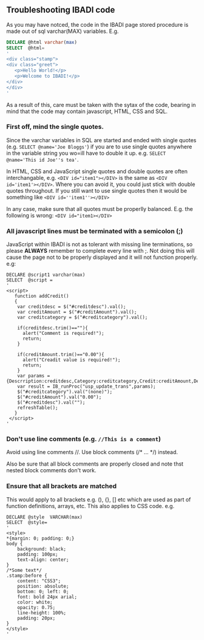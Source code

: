 ## Troubleshooting IBADI code
As you may have notced, the code in the IBADI page stored procedure is made out of sql varchar(MAX) variables. E.g.

```SQL
DECLARE @html varchar(max)  
SELECT  @html=  
'  
<div class="stamp">
<div class="greet">
   <p>Hello World!</p>
   <p>Welcome to IBADI!</p>
</div>
</div>
'
```

As a result of this, care must be taken with the sytax of the code, bearing in mind that the code may contain javascript, HTML, CSS and SQL.

### First off, mind the single quotes.
Since the varchar variables in SQL are started and ended with single quotes (e.g. ```SELECT @name='Joe Bloggs'```) if you are to use single quotes anywhere in the variable string you wo=ill have to double it up.  e.g. ```SELECT @name='This id Joe''s tea'```.

In HTML, CSS and JavaScript single quotes and double quotes are often interchangable, e.g. ```<DIV id="item1"></DIV>``` is the same as ```<DIV id='item1'></DIV>```. Where you can avoid it, you could just stick with double quotes throughout. If you still want to use single quotes then it would be something like ```<DIV id=''item1''></DIV>```

In any case, make sure that all quotes must be properlly balanced. E.g. the following is wrong:  ```<DIV id="item1></DIV>```

### All javascript lines must be terminated with a semicolon (;)

JavaScript within IBADI is not as tolerant with missing line terminations, so please **ALWAYS** remember to complete every line with ;. Not doing this will cause the page not to be properly displayed and it will not function properly. e.g:
```
DECLARE @script1 varchar(max)
SELECT  @script =
'
<script>
   function addCredit()
   {
    var creditdesc = $("#creditdesc").val();
	var creditAmount = $("#creditAmount").val();
	var creditcategory = $("#creditcategory").val(); 
    
	if(creditdesc.trim()==""){
	  alert("Comment is required!");
	  return;
	}

	if(creditAmount.trim()=="0.00"){
	  alert("Creadit value is required!");
	  return;
	}
	var params ={Descrription:creditdesc,Category:creditcategory,Credit:creditAmount,Debit:0};
	var result = IB_runProc("usp_update_trans",params);
	$("#creditcategory").val("(none)");
	$("#creditAmount").val("0.00");
	$("#creditdesc").val("");
	refreshTable();
   }
 </script> 
' 
```
  
### Don't  use line comments (e.g. ```//This is a comment```)  
Avoid using line comments //. Use block comments (/* ... */) instead.

Also be sure that all block comments are properly closed and note thst nested block comments don't work.

### Ensure that all brackets are matched
This would apply to all brackets e.g. (), {}, [] etc which are used as part of function definitions, arrays, etc. This also  applies to CSS code. e.g.

```
DECLARE @style  VARCHAR(max)
SELECT  @style=  
'
<style>
*{margin: 0; padding: 0;}
body {
    background: black;
    padding: 100px;
    text-align: center;
}
/*Some text*/
.stamp:before {
    content: "CSS3";
    position: absolute;
    bottom: 0; left: 0;
    font: bold 24px arial;
    color: white;
    opacity: 0.75;
    line-height: 100%;
    padding: 20px;
}
</style>
'
```




